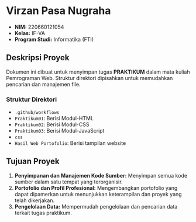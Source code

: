 # Virzan Pasa Nugraha

- **NIM:** 220660121054
- **Kelas:** IF-VA
- **Program Studi:** Informatika (FTI)

## Deskripsi Proyek
Dokumen ini dibuat untuk menyimpan tugas **PRAKTIKUM** dalam mata kuliah Pemrograman Web. Struktur direktori dipisahkan untuk memudahkan pencarian dan manajemen file.

### Struktur Direktori
- `.github/workflows`
- `Praktikum01`: Berisi Modul-HTML
- `Praktikum02`: Berisi Modul-CSS
- `Praktikum03`: Berisi Modul-JavaScript
- `css`
- `Hasil Web Portofolio`: Berisi tampilan website

## Tujuan Proyek
1. **Penyimpanan dan Manajemen Kode Sumber:** Menyimpan semua kode sumber dalam satu tempat yang terorganisir.
2. **Portofolio dan Profil Profesional:** Mengembangkan portofolio yang dapat dipamerkan untuk menunjukkan keterampilan dan proyek yang telah dikerjakan.
3. **Pengelolaan Data:** Mempermudah pengelolaan dan pencarian data terkait tugas praktikum.
    